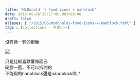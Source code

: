 ```yaml
---
title: 'McDonald''s food icons x nanblock'
date: 2015-06-06T15:17:00.003+08:00
draft: false
aliases: [ "/2015/06/mcdonalds-food-icons-x-nanblock.html" ]
tags : [collections - 可愛い〜]
---
```


沒有換一套的衝動  

![](/images/mcnanblock.jpg)

只是比較喜歡薯條而已  
硬膠一舊，不可以拆開的  
不能砌的nanoblock還是nanoblock嗎？
